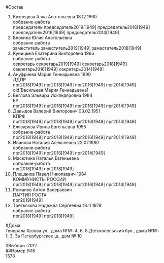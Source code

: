 #Состав  
1. Кузнецова Алла Анатольевна 18.12.1960  
    собрание-работа  
    председатель председатель2019[1949] председатель2018[1949] председатель2016[1949] председатель2014[1949]  
2. Блохина Юлия Анатольевна  
    собрание-работа  
    заместитель заместитель2019[1949] заместитель2018[1949]  
3. Куницына Екатерина Викторовна 1986  
    собрание-работа  
    секретарь секретарь2019[1949] секретарь2018[1949] секретарь2016[1949] секретарь2014[1949]  
4. Ануфриева Мария Геннадьевна 1990  
    ЛДПР  
    прг2018[1949] прг2018[1949] прг2016[1949] прг2014[1949] old[Васильева Мария Геннадьевна]  
5. Беглова Эльвира Искяндяровна 1984  
    ЕР  
    прг2018[1949] прг2018[1949] прг2016[1949] прг2014[1949]  
6. Давыдов Валерий Викторович 03.02.1951  
    КПРФ  
    прг2018[1949] прг2018[1949] прг2016[1949] прг2014[1949]  
7. Елизарова Ирина Евгеньевна 1955  
    собрание-работа  
    прг2018[1949] прг2018[1949] прг2016[1949] прг2014[1949]  
8. Иванова Наталия Алексеевна 22.07.1980  
    собрание-работа  
    прг2018[1949] прг2016[1949] прг2014[1949]  
9. Масютина Наталья Евгеньевна  
    собрание-работа  
    прг2018[1949] прг2018[1949]  
10. Плешанов Павел Николаевич 1984  
    КОММУНИСТЫ РОССИИ  
    прг2018[1949] прг2018[1949] прг2016[1949] прг2014[1949]  
11. Романов Антон Валерьевич  
    ПАРТИЯ РОСТА  
    прг2019[1949]  
12. Третьякова Надежда Сергеевна 18.11.1978  
    собрание-работа  
    прг2018[1949] прг2018[1949]  

#Дома  
Генерала Хазова ул., дома №№: 4, 6, 8 Детскосельский бул., дома №№: 1, 3, 3а Петербургское ш., дом № 10  
  
#Выборы-2012  
##Номер УИК  
1578  
